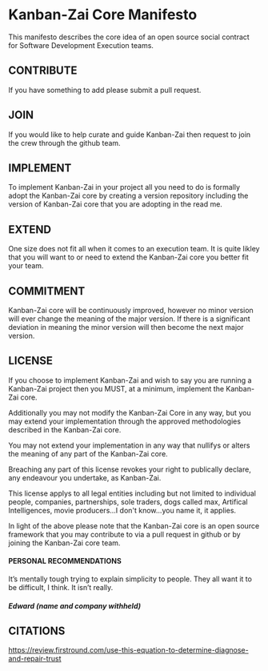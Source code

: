 # Kanban-Zai Core Manifesto

This manifesto describes the core idea of an open source social contract for Software Development Execution teams.

## CONTRIBUTE

If you have something to add please submit a pull request.

## JOIN

If you would like to help curate and guide Kanban-Zai then request to join the crew through the github team.

## IMPLEMENT

To implement Kanban-Zai in your project all you need to do is formally adopt the Kanban-Zai core by creating a version 
repository including the version of Kanban-Zai core that you are adopting in the read me.  

## EXTEND

One size does not fit all when it comes to an execution team.  It is quite likley that you will want to or need to
extend the Kanban-Zai core you better fit your team.

## COMMITMENT

Kanban-Zai core will be continuously improved, however no minor version will ever change the meaning of the major 
version.  If there is a significant deviation in meaning the minor version will then become the next major version.

## LICENSE

If you choose to implement Kanban-Zai and wish to say you are running a Kanban-Zai project then you MUST, at a minimum, 
implement the Kanban-Zai core.

Additionally you may not modify the Kanban-Zai Core in any way, but you may extend your implementation through the 
approved methodologies described in the Kanban-Zai core.

You may not extend your implementation in any way that nullifys or alters the meaning of any part of the Kanban-Zai core.

Breaching any part of this license revokes your right to publically declare, any endeavour you undertake, as Kanban-Zai.

This license applys to all legal entities including but not limited to individual people, companies, partnerships, 
sole traders, dogs called max, Artifical Intelligences, movie producers...I don't know...you name it, it applies.

In light of the above please note that the Kanban-Zai core is an open source framework that you may contribute to via 
a pull request in github or by joining the Kanban-Zai core team.

#### PERSONAL RECOMMENDATIONS

It’s mentally tough trying to explain simplicity to people. 
They all want it to be difficult, I think. It isn’t really.
##### Edward (name and company withheld)


## CITATIONS

https://review.firstround.com/use-this-equation-to-determine-diagnose-and-repair-trust